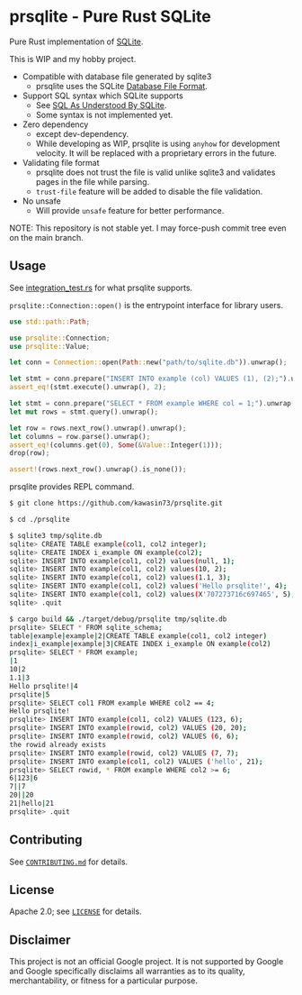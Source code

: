# prsqlite - Pure Rust SQLite

Pure Rust implementation of [SQLite](https://www.sqlite.org/index.html).

This is WIP and my hobby project.

* Compatible with database file generated by sqlite3
  * prsqlite uses the SQLite
  [Database File Format](https://www.sqlite.org/fileformat2.html#b_tree_pages).
* Support SQL syntax which SQLite supports
  * See [SQL As Understood By SQLite](https://www.sqlite.org/lang.html).
  * Some syntax is not implemented yet.
* Zero dependency
  * except dev-dependency.
  * While developing as WIP, prsqlite is using `anyhow` for development
  velocity. It will be replaced with a proprietary errors in the future.
* Validating file format
  * prsqlite does not trust the file is valid unlike sqlite3 and validates pages
  in the file while parsing.
  * `trust-file` feature will be added to disable the file validation.
* No unsafe
  * Will provide `unsafe` feature for better performance.

NOTE: This repository is not stable yet. I may force-push commit tree even on
the main branch.

## Usage

See [integration_test.rs](./tests/integration_test.rs) for what prsqlite
supports.

`prsqlite::Connection::open()` is the entrypoint interface for library users.

```rs
use std::path::Path;

use prsqlite::Connection;
use prsqlite::Value;

let conn = Connection::open(Path::new("path/to/sqlite.db")).unwrap();

let stmt = conn.prepare("INSERT INTO example (col) VALUES (1), (2);").unwrap();
assert_eq!(stmt.execute().unwrap(), 2);

let stmt = conn.prepare("SELECT * FROM example WHERE col = 1;").unwrap();
let mut rows = stmt.query().unwrap();

let row = rows.next_row().unwrap().unwrap();
let columns = row.parse().unwrap();
assert_eq!(columns.get(0), Some(&Value::Integer(1)));
drop(row);

assert!(rows.next_row().unwrap().is_none());
```

prsqlite provides REPL command.

```bash
$ git clone https://github.com/kawasin73/prsqlite.git

$ cd ./prsqlite

$ sqlite3 tmp/sqlite.db
sqlite> CREATE TABLE example(col1, col2 integer);
sqlite> CREATE INDEX i_example ON example(col2);
sqlite> INSERT INTO example(col1, col2) values(null, 1);
sqlite> INSERT INTO example(col1, col2) values(10, 2);
sqlite> INSERT INTO example(col1, col2) values(1.1, 3);
sqlite> INSERT INTO example(col1, col2) values('Hello prsqlite!', 4);
sqlite> INSERT INTO example(col1, col2) values(X'707273716c697465', 5);
sqlite> .quit

$ cargo build && ./target/debug/prsqlite tmp/sqlite.db
prsqlite> SELECT * FROM sqlite_schema;
table|example|example|2|CREATE TABLE example(col1, col2 integer)
index|i_example|example|3|CREATE INDEX i_example ON example(col2)
prsqlite> SELECT * FROM example;
|1
10|2
1.1|3
Hello prsqlite!|4
prsqlite|5
prsqlite> SELECT col1 FROM example WHERE col2 == 4;
Hello prsqlite!
prsqlite> INSERT INTO example(col1, col2) VALUES (123, 6);
prsqlite> INSERT INTO example(rowid, col2) VALUES (20, 20);
prsqlite> INSERT INTO example(rowid, col2) VALUES (6, 6);
the rowid already exists
prsqlite> INSERT INTO example(rowid, col2) VALUES (7, 7);
prsqlite> INSERT INTO example(col1, col2) VALUES ('hello', 21);
prsqlite> SELECT rowid, * FROM example WHERE col2 >= 6;
6|123|6
7||7
20||20
21|hello|21
prsqlite> .quit
```

## Contributing

See [`CONTRIBUTING.md`](CONTRIBUTING.md) for details.

## License

Apache 2.0; see [`LICENSE`](LICENSE) for details.

## Disclaimer

This project is not an official Google project. It is not supported by
Google and Google specifically disclaims all warranties as to its quality,
merchantability, or fitness for a particular purpose.

